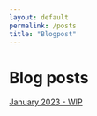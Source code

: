 ```yaml
---
layout: default
permalink: /posts
title: "Blogpost"
---
```



# Blog posts

[January 2023 - WIP](https://matteobertolino92.github.io/posts/wip)

